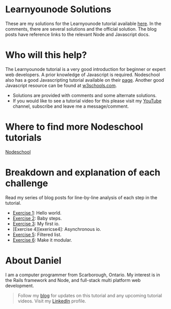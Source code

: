 # Learnyounode Solutions

These are my solutions for the Learnyounode tutorial available [here][LearnyounodeLink].  In the comments, there are several solutions and the official solution.  The blog posts have reference links to the relevant Node and Javascript docs.


# Who will this help?

The Learnyounode tutorial is a very good introduction for beginner or expert web developers.  A prior knowledge of Javascript is required.  Nodeschool also has a good Javascripting tutorial available on their [page][javascriptingLink].  Another good Javascript resource can be found at [w3schools.com][javascriptW3].

- Solutions are provided with comments and some alternate solutions.
- If you would like to see a tutorial video for this please visit my [YouTube][youtubelink] channel, subscribe and leave me a message/comment.


# Where to find more Nodeschool tutorials

[Nodeschool][nodeSchoolTutorials]


# Breakdown and explanation of each challenge

Read my series of blog posts for line-by-line analysis of each step in the tutorial.

- [Exercise 1][exercise1]:  Hello world.
- [Exercise 2][exercise2]:  Baby steps.
- [Exercise 3][exercise3]:  My first io.
- [Exercise 4][exericse4]:  Asynchronous io.
- [Exercise 5][exercise5]:  Filtered list.
- [Exercise 6][exercise6]:  Make it modular.


# About Daniel

I am a computer programmer from Scarborough, Ontario.  My interest is in the Rails framework and Node, and full-stack multi platform web development.


> Follow my [blog][bloglink] for updates on this tutorial and any upcoming tutorial videos.
> Visit my [LinkedIn][linkedinlink] profile.

[LearnyounodeLink]: <https://github.com/workshopper/learnyounode>
[bloglink]: <https://medium.com/coding-and-web-development/learnyounode-92487f382e01#.4xabu4beh>
[youtubelink]: <https://www.youtube.com/c/danielpaulgrechpereira>
[linkedinlink]: <https://ca.linkedin.com/in/danielpaulpereira>
[javascriptingLink]: <https://github.com/workshopper/javascripting>
[nodeSchoolTutorials]: <https://nodeschool.io/#workshoppers>
[javascriptW3]: <http://www.w3schools.com/js/>

[exercise1]: <https://medium.com/coding-and-web-development/learnyounode-exercise-1-907e214c4f28#.pxzcl7vkt>
[exercise2]: <https://medium.com/coding-and-web-development/learnyounode-exercise-2-677f3a9d32f1#.2ls4dyw3t>
[exercise3]: <https://medium.com/coding-and-web-development/learnyounode-exercise-3-2aa8d6aba68a#.njwfdxqqt>
[exercise4]: <https://medium.com/@pereirawebdev/learnyounode-exercise-4-89a8b2637677#.o9nvapnz8>
[exercise5]: <https://medium.com/coding-and-web-development/learnyounode-exercise-5-ba7e4212bd56#.iam1nr6f4>
[exercise6]: <https://medium.com/coding-and-web-development/learnyounode-exercise-6-a9079f4e7dac#.un8yevyej>